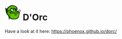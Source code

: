 # <img src="https://raw.githubusercontent.com/Phoenox/dorc/main/resources/logo.png" height="50"> D'Orc

Have a look at it here: https://phoenox.github.io/dorc/
